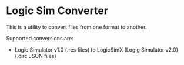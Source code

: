 # Logic Sim Converter

This is a utility to convert files from one format to another.

Supported conversions are:

* Logic Simulator v1.0 (.res files) to LogicSimX (Logig Simulator v2.0) (.circ JSON files)

